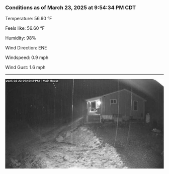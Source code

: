 ### Conditions as of March 23, 2025 at 9:54:34 PM CDT 

Temperature: 56.60 &deg;F

Feels like: 56.60 &deg;F

Humidity: 98%

Wind Direction: ENE

Windspeed: 0.9 mph

Wind Gust: 1.6 mph

---

<img src="./images/latest.jpeg"/>

